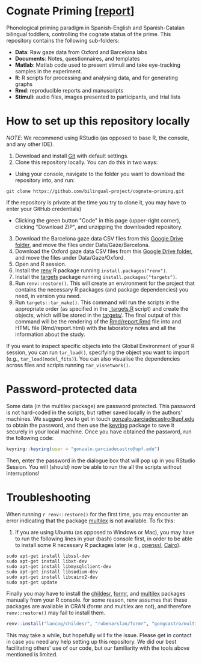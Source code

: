 # Cognate Priming [[report](https://github.com/bilingual-project/cognate-priming/blob/single/Rmd/report.md)]

Phonological priming paradigm in Spanish-English and Spanish-Catalan bilingual toddlers, controlling the cognate status of the prime. This repository contains the following sub-folders:

* **Data**: Raw gaze data from Oxford and Barcelona labs
* **Documents**: Notes, questionnaires, and templates
* **Matlab**: Matlab code used to present stimuli and take eye-tracking samples in the experiment.
* **R**: R scripts for processing and analysing data, and for generating graphs
* **Rmd**: reproducible reports and manuscripts
* **Stimuli**: audio files, images presented to participants, and trial lists


# How to set up this repository locally

*NOTE*: We recommend using RStudio (as opposed to base R, the console, and any other IDE). 

1) Download and install [Git](https://git-scm.com/downloads) with default settings.
2) Clone this repository locally. You can do this in two ways:

* Using your console, navigate to the folder you want to download the repository into, and run:

```console
git clone https://github.com/bilingual-project/cognate-priming.git
```
If the repository is private at the time you try to clone it, you may have to enter your GitHub credentials)

* Clicking the green button "Code" in this page (upper-right corner), clicking "Download ZIP", and unzipping the downloaded repository.

3) Download the Barcelona gaze data CSV files from this [Google Drive folder](https://drive.google.com/drive/folders/1SHiZlR2kM3RlwkngCqhCSAtZbL10JicN?usp=sharing), and move the files under Data/Gaze/Barcelona.
4) Download the Oxford gaze data CSV files from this [Google Drive folder](https://drive.google.com/drive/folders/1SHiZlR2kM3RlwkngCqhCSAtZbL10JicN?usp=sharing), and move the files under Data/Gaze/Oxford.
5) Open and R session.
6) Install the [renv](https://rstudio.github.io/renv/articles/renv.html) R package running `install.packages("renv")`.
7) Install the [targets](https://books.ropensci.org/targets/) package running  `install.packages("targets")`.
8) Run `renv::restore()`. This will create an environment for the project that contains the necessary R packages (and package dependencies) you need, in version you need. 
9) Run `targets::tar_make()`. This command will run the scripts in the appropriate order (as specified in the [_targets.R](https://github.com/bilingual-project/cognate-priming/blob/master/_targets.R) script) and create the objects, which will be stored in the [targets/](https://github.com/bilingual-project/cognate-priming/tree/master/_targets). The final output of this command will be the rendering of the [Rmd/report.Rmd](https://github.com/bilingual-project/cognate-priming/blob/master/Rmd/report.Rmd) file into and HTML file (Rmd/report.html) with the laboratory notes and all the information about the study.

If you want to inspect specific objects into the Global Environment of your R session, you can run `tar_load()`, specifying the object you want to import (e.g., `tar_load(model_fits)`). You can also visualise the dependencies across files and scripts running `tar_visnetwork()`.


# Password-protected data

Some data (in the multilex package) are password protected. This password is not hard-coded in the scripts, but rather saved locally in the authors' machines. We suggest you to get in touch [gonzalo.garciadecastro@upf.edu](mailto:gonzalo.garciadecastro@upf.edu) to obtain the password, and then use the [keyring](https://github.com/r-lib/keyring) package to save it securely in your local machine. Once you have obtained the password, run the following code:

```r
keyring::keyring(user = "gonzalo.garciadecastro@upf.edu")
```

Then, enter the password in the dialogue box that will pop up in you RStudio Session. You will (should) now be able to run the all the scripts without interruptions!

# Troubleshooting

When running `r renv::restore()` for the first time, you may encounter an error indicating that the package [multilex](https://github.com/gongcastro/multilex) is not available. To fix this:

1) If you are using Ubuntu (as opposed to Windows or Mac), you may have to run the following lines in your (bash) console first, in order to be able to install some R necessary R packages later (e.g., [openssl](https://github.com/jeroen/openssl), [Cairo](https://github.com/s-u/Cairo)).

```console
sudo apt-get install libssl-dev
sudo apt-get install libxt-dev
sudo apt-get install libmysqlclient-dev
sudo apt-get install libsodium-dev
sudo apt-get install libcairo2-dev
sudo apt-get update
```

Finally you may have to install the [childesr](https://github.com/langcog/childesr), [formr](https://github.com/rubenarslan/formr), and [multilex](https://github.com/gongcastro/multilex) packages manually from your R console. for some reason, renv assumes that these packages are available in CRAN (formr and multilex are not), and therefore `renv::restore()` may fail to install them.

```r
renv::install("lancog/childesr", "rubenarslan/formr", "gongcastro/multilex")
```

This may take a while, but hopefully will fix the issue. Please get in contact in case you need any help setting up this repository. We did our best facilitating others' use of our code, but our familiarity with the tools above mentioned is limited.

